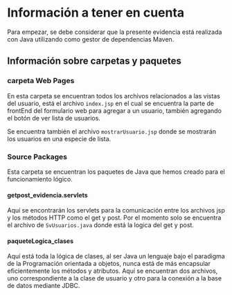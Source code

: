 <h1>Información a tener en cuenta</h1>

<p>Para empezar, se debe considerar que la presente evidencia está realizada con Java utilizando como gestor de dependencias Maven.</p>

<h2>Información sobre carpetas y paquetes</h2>
<h3>carpeta Web Pages</h3>
<p>En esta carpeta se encuentran todos los archivos relacionados a las vistas del usuario, está el archivo <code>index.jsp</code> en el cual se encuentra la parte de frontEnd
del formulario web para agregar a un usuario, también agregando el botón de ver lista de usuarios. </p>
<p>Se encuentra también el archivo <code>mostrarUsuario.jsp</code> donde se mostrarán los usuarios en una especie de lista. </p>

<h3>Source Packages</h3>
<p>Esta carpeta se encuentran los paquetes de Java que hemos creado para el funcionamiento lógico.</p>
<h4>getpost_evidencia.servlets</h4>
<p>Aquí se encontrarán los servlets para la comunicación entre los archivos jsp y los métodos HTTP como el get y post. Por el momento solo se encuentra el archivo de <code>SvUsuarios.java</code>
donde está la logica del get y post.</p>

<h4>paqueteLogica_clases</h4>
<p>Aquí está toda la lógica de clases, al ser Java un lenguaje bajo el paradigma de la Programación orientada a objetos, nunca está de más encapsular eficientemente los métodos y atributos.
Aquí se encuentran dos archivos, uno correspondiente a la clase de usuario y otro para la conexión a la base de datos mediante JDBC.</p>
